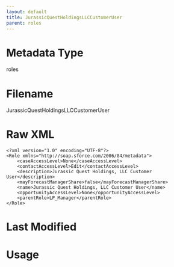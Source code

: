 ```yaml
---
layout: default
title: JurassicQuestHoldingsLLCCustomerUser
parent: roles
---
```

# Metadata Type
roles


# Filename 
JurassicQuestHoldingsLLCCustomerUser


# Raw XML
```
<?xml version="1.0" encoding="UTF-8"?>
<Role xmlns="http://soap.sforce.com/2006/04/metadata">
    <caseAccessLevel>None</caseAccessLevel>
    <contactAccessLevel>Edit</contactAccessLevel>
    <description>Jurassic Quest Holdings, LLC Customer User</description>
    <mayForecastManagerShare>false</mayForecastManagerShare>
    <name>Jurassic Quest Holdings, LLC Customer User</name>
    <opportunityAccessLevel>None</opportunityAccessLevel>
    <parentRole>LP_Manager</parentRole>
</Role>
```


# Last Modified


# Usage
